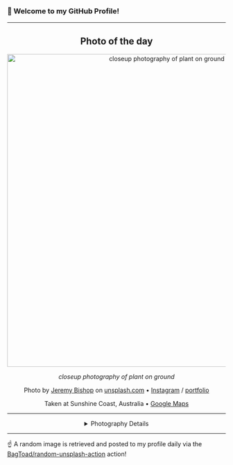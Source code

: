 ### 👋 Welcome to my GitHub Profile!

----
<div align="center">

## Photo of the day
  
  <a href="https://unsplash.com/photos/closeup-photography-of-plant-on-ground-vGjGvtSfys4"><img width="720" src="https://images.unsplash.com/photo-1458014854819-1a40aa70211c?crop=entropy&cs=tinysrgb&fit=max&fm=jpg&ixid=M3w1OTQ0OTd8MHwxfHJhbmRvbXx8fHx8fHx8fDE3MjQ5MTE3MzZ8&ixlib=rb-4.0.3&q=80&w=1080" alt="closeup photography of plant on ground"></a>
  
  <em>closeup photography of plant on ground</em>
  
  <em></em>

  Photo by [Jeremy Bishop](https://www.jeremybishopphotography.com) on [unsplash.com](https://unsplash.com/) • [Instagram](https://instagram.com/stillbish) / [portfolio](https://www.jeremybishopphotography.com)
  
  Taken at Sunshine Coast, Australia • [Google Maps](https://www.google.com/maps/search/?api=1&query=-26.6559759,153.0918365)
  
  ---
  
<details>
<summary>Photography Details</summary>
  
| Parameter     | Value |
| ------------- | ----- |
| Camera Model  | Canon EOS 7D |
| Exposure Time | 1/40 |
| Aperture      | 1.8 |
| Focal Length  | 50.0 |
| ISO           | 800 |
| Location      | Sunshine Coast, Australia (Australia) |
| Coordinates   | Latitude -26.6559759, Longitude 153.0918365 |

</details>

</div>

----

☝️ A random image is retrieved and posted to my profile daily via the [BagToad/random-unsplash-action](https://github.com/BagToad/random-unsplash-action) action!

